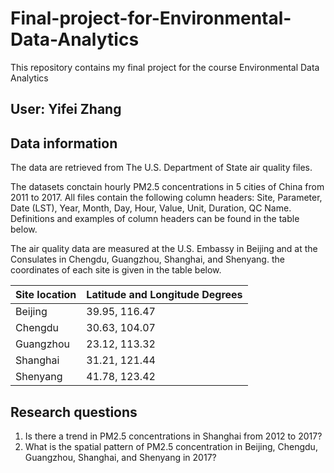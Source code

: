 # Final-project-for-Environmental-Data-Analytics
This repository contains my final project for the course Environmental Data Analytics

## User: Yifei Zhang

## Data information
The data are retrieved from The U.S. Department of State air quality files.

The datasets conctain hourly PM2.5 concentrations in 5 cities of China from 2011 to 2017. All files contain the following column headers: Site, Parameter, Date (LST), Year, Month, Day, Hour, Value, Unit, Duration, QC Name. Definitions and examples of column headers can be found in the table below.

The air quality data are measured at the U.S. Embassy in Beijing and at the Consulates in Chengdu, Guangzhou, Shanghai, and Shenyang. the coordinates of each site is given in the table below.

Site location | Latitude and Longitude Degrees|
----------    | ------------------------------|
Beijing       | 39.95, 116.47                 |
Chengdu       | 30.63, 104.07                 |
Guangzhou     | 23.12, 113.32                 |
Shanghai      | 31.21, 121.44                 |
Shenyang      | 41.78, 123.42                 |

## Research questions

1. Is there a trend in PM2.5 concentrations in Shanghai from 2012 to 2017? 
2. What is the spatial pattern of PM2.5 concentration in Beijing, Chengdu, Guangzhou, Shanghai, and Shenyang in 2017?